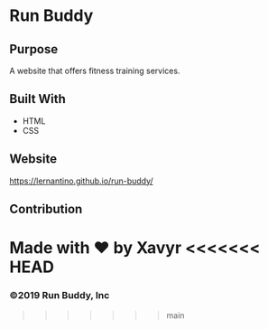 # Run Buddy

## Purpose
A website that offers fitness training services.

## Built With
* HTML
* CSS

## Website
https://lernantino.github.io/run-buddy/

## Contribution
Made with ❤️ by Xavyr
<<<<<<< HEAD
=======

### ©️2019 Run Buddy, Inc 
>>>>>>> main
